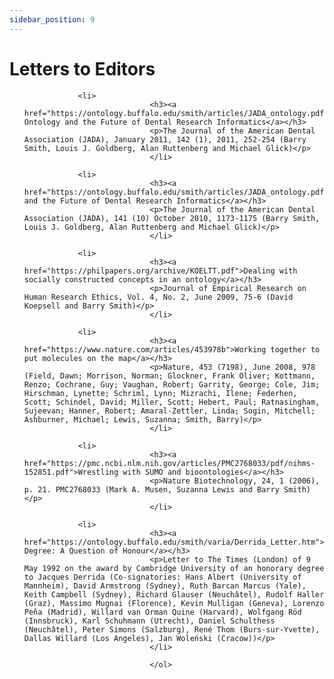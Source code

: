 ```yaml
---
sidebar_position: 9
---
```


# Letters to Editors

<ol>

                <li>
								<h3><a href="https://ontology.buffalo.edu/smith/articles/JADA_ontology.pdf">Regarding Ontology and the Future of Dental Research Informatics</a></h3>
								<p>The Journal of the American Dental Association (JADA), January 2011, 142 (1), 2011, 252-254 (Barry Smith, Louis J. Goldberg, Alan Ruttenberg and Michael Glick)</p>
								</li>

                <li>
								<h3><a href="https://ontology.buffalo.edu/smith/articles/JADA_ontology.pdf">Ontology and the Future of Dental Research Informatics</a></h3>
								<p>The Journal of the American Dental Association (JADA), 141 (10) October 2010, 1173-1175 (Barry Smith, Louis J. Goldberg, Alan Ruttenberg and Michael Glick)</p>
								</li>

                <li>
								<h3><a href="https://philpapers.org/archive/KOELTT.pdf">Dealing with socially constructed concepts in an ontology</a></h3>
								<p>Journal of Empirical Research on Human Research Ethics, Vol. 4, No. 2, June 2009, 75-6 (David Koepsell and Barry Smith)</p>
								</li>

                <li>
								<h3><a href="https://www.nature.com/articles/453978b">Working together to put molecules on the map</a></h3>
								<p>Nature, 453 (7198), June 2008, 978 (Field, Dawn; Morrison, Norman; Glockner, Frank Oliver; Kottmann, Renzo; Cochrane, Guy; Vaughan, Robert; Garrity, George; Cole, Jim; Hirschman, Lynette; Schriml, Lynn; Mizrachi, Ilene; Federhen, Scott; Schindel, David; Miller, Scott; Hebert, Paul; Ratnasingham, Sujeevan; Hanner, Robert; Amaral-Zettler, Linda; Sogin, Mitchell; Ashburner, Michael; Lewis, Suzanna; Smith, Barry)</p>
								</li>

                <li>
								<h3><a href="https://pmc.ncbi.nlm.nih.gov/articles/PMC2768033/pdf/nihms-152851.pdf">Wrestling with SUMO and bioontologies</a></h3>
								<p>Nature Biotechnology, 24, 1 (2006), p. 21. PMC2768033 (Mark A. Musen, Suzanna Lewis and Barry Smith)</p>
								</li>

                <li>
								<h3><a href="https://ontology.buffalo.edu/smith/varia/Derrida_Letter.htm">Derrida Degree: A Question of Honour</a></h3>
								<p>Letter to The Times (London) of 9 May 1992 on the award by Cambridge University of an honorary degree to Jacques Derrida (Co-signatories: Hans Albert (University of Mannheim), David Armstrong (Sydney), Ruth Barcan Marcus (Yale), Keith Campbell (Sydney), Richard Glauser (Neuchâtel), Rudolf Haller (Graz), Massimo Mugnai (Florence), Kevin Mulligan (Geneva), Lorenzo Peña (Madrid), Willard van Orman Quine (Harvard), Wolfgang Röd (Innsbruck), Karl Schuhmann (Utrecht), Daniel Schulthess (Neuchâtel), Peter Simons (Salzburg), René Thom (Burs-sur-Yvette), Dallas Willard (Los Angeles), Jan Woleński (Cracow))</p>
								</li>
									
								</ol>